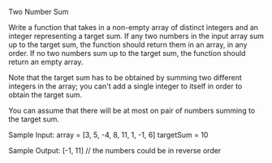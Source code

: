 Two Number Sum

Write a function that takes in a non-empty array of distinct integers and an integer representing a target sum. If any two numbers in the input array sum up to the target sum, the function should return them in an array, in any order. If no two numbers sum up to the target sum, the function should return an empty array.

Note that the target sum has to be obtained by summing two different integers in the array; you can't add a single integer to itself in order to obtain the target sum.

You can assume that there will be at most on pair of numbers summing to the target sum.


Sample Input:
	array = [3, 5, -4, 8, 11, 1, -1, 6]
	targetSum = 10

Sample Output:
	[-1, 11]  // the numbers could be in reverse order
  
